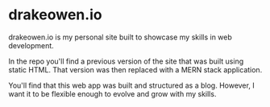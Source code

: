 # drakeowen.io
drakeowen.io is my personal site built to showcase my skills in web development.

In the repo you'll find a previous version of the site that was built using static HTML. That version was then replaced with a MERN stack application.

You'll find that this web app was built and structured as a blog. However, I want it to be flexible enough to evolve and grow with my skills. 